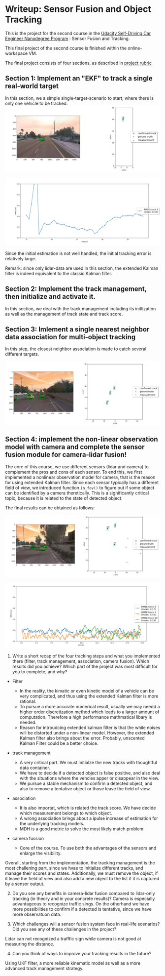 # Writeup: Sensor Fusion and Object Tracking

This is the project for the second course in the  [Udacity Self-Driving Car Engineer Nanodegree Program](https://www.udacity.com/course/c-plus-plus-nanodegree--nd213) : Sensor Fusion and Tracking. 

This final project of the second course is finished within the online-workspace VM.

The final project consists of four sections, as described in [project rubric](https://review.udacity.com/#!/rubrics/3006/view)

## Section 1: Implement an "EKF" to track a single real-world target
In this section, we a simple single-target-scenario to start, where there is only one vehicle to be tracked. 
![img1](images-final/step1_output2.png)


![img1](images-final/step1_output1.png)

Since the initial estimation is not well handled, the initial tracking error is relatively large.

Remark: since only lidar-data are used in this section, the extended Kalman filter is indeed equivalent to the classic Kalman filter.

## Section 2: Implement the track management, then initialize and activate it.

In this section, we deal with the track management including its initlization as well as the management of track state and track score.

## Section 3: Imlement a single nearest neighbor data association for multi-object tracking

In this step, the closest neighbor association is made to catch several different targets. 

![img1](images-final/step3_output1.png)


## Section 4: implement the non-linear observation model with camera and complete the sensor fusion module for camera-lidar fusion!

The core of this course, we use different sensors (lidar and camera) to complement the pros and cons of each sensor. To end this, we first implemented a nonlinear observation model for camera, that is the reason for using extended Kalman filter. Since each sensor typically has a different field of view, we introduced function `in_fov()` to figure out if some object can be identified by a camera theretically. This is a significantly critical topic, because it is related to the state of detected object.

The final results can be obtained as follows:

![img1](images-final/step4_output1.png)

![img1](images-final/step4_output2.png)


1. Write a short recap of the four tracking steps and what you implemented there (filter, track management, association, camera fusion). Which results did you achieve? Which part of the project was most difficult for you to complete, and why?

- Filter
    - In the reality, the kimatic or even kinetic model of a vehicle can be very complicated, and thus using the extended Kalman filter is more rational. 
    - To pursue a more accurate numerical result, usually we may needd a higher order discretization method which leads to a larger amount of computation. Therefore a high performance mathmatical libary is needed.
    - Reason for introudcing extended kalman filter is that the while noises will be distorted under a non-linear model. However, the extended Kalman filter also brings about the error. Probably, unscented Kalman Filter could be a better choice.    

- track management 
  - A very critical part. We must initialze the new tracks with thoughtful data container.
  - We have to decide if a detected object is false positive, and also deal with the situations where the vehcles apper or disappear in the view.
  - We pursue a stable mechanism to confirm a detected object, and also to remove a tentative object or those leave the field of view.

-   association
    -   It is also importat, which is related the track score. We have decide which measurement belongs to which object.
    -   A wrong association brings about a ipulse increase of estimation for the underlying tracking models.
    -   MDH is a good metric to solve the most likely match problem
  
- camera fussion
  - Core of the course. To use both the advantages of the sensors and enlarge the visibility.

Overall, starting from the implementation, the tracking management is the most challening part, since we hvae to initialize different tracks, and manage their scores and states. Additionally, we must remove the object, if it leave the field of view and also add a new object to the list if it is captured by a sensor output.



2. Do you see any benefits in camera-lidar fusion compared to lidar-only tracking (in theory and in your concrete results)?
Camera is especially advantageous to recognize traffic sings. On the otherhand we have more possibilities to confirm if a detected is tentative, since we have more observatuon data.



3. Which challenges will a sensor fusion system face in real-life scenarios? Did you see any of these challenges in the project?

Lidar can not recognized a trafffic sign while camera is not good at measuring the distance. 


4. Can you think of ways to improve your tracking results in the future?

Using UKF filter, a more reliable kinematic model as well as a more advanced track management strategy.

